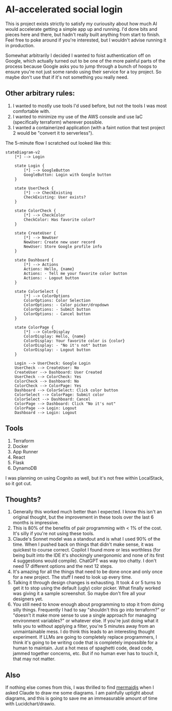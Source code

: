 # AI-accelerated social login

This is project exists strictly to satisfy my curiousity about how much AI would accelerate getting a simple app up and running. I'd done bits and pieces here and there, but hadn't really built anything from start to finish. Feel free to poke around if you're interested, but I wouldn't advise running it in production.

Somewhat arbitrarily I decided I wanted to foist authentication off on Google, which actually turned out to be one of the more painful parts of the process because Google asks you to jump 
through a bunch of hoops to ensure you're not just some rando using their service for a toy project. So maybe don't use that if it's not something you really need.

## Other arbitrary rules:
1. I wanted to mostly use tools I'd used before, but not the tools I was most comfortable with.
2. I wanted to minimize my use of the AWS console and use IaC (specifically terraform) wherever possible.
3. I wanted a containerized application (with a faint notion that test project 2 would be "convert it to serverless").

The 5-minute flow I scratched out looked like this:

```mermaid
stateDiagram-v2
    [*] --> Login
    
    state Login {
        [*] --> GoogleButton
        GoogleButton: Login with Google button
    }
    
    state UserCheck {
        [*] --> CheckExisting
        CheckExisting: User exists?
    }
    
    state ColorCheck {
        [*] --> CheckColor
        CheckColor: Has favorite color?
    }
    
    state CreateUser {
        [*] --> NewUser
        NewUser: Create new user record
        NewUser: Store Google profile info
    }
    
    state Dashboard {
        [*] --> Actions
        Actions: Hello, {name}
        Actions: - Tell me your favorite color button
        Actions: - Logout button
    }
    
    state ColorSelect {
        [*] --> ColorOptions
        ColorOptions: Color Selection
        ColorOptions: - Color picker/dropdown
        ColorOptions: - Submit button
        ColorOptions: - Cancel button
    }
    
    state ColorPage {
        [*] --> ColorDisplay
        ColorDisplay: Hello, {name}
        ColorDisplay: Your favorite color is {color}
        ColorDisplay: - "No it's not" button
        ColorDisplay: - Logout button
    }
    
    Login --> UserCheck: Google Login
    UserCheck --> CreateUser: No
    CreateUser --> Dashboard: User Created
    UserCheck --> ColorCheck: Yes
    ColorCheck --> Dashboard: No
    ColorCheck --> ColorPage: Yes
    Dashboard --> ColorSelect: Click color button
    ColorSelect --> ColorPage: Submit color
    ColorSelect --> Dashboard: Cancel
    ColorPage --> Dashboard: Click "No it's not"
    ColorPage --> Login: Logout
    Dashboard --> Login: Logout
```

## Tools
1. Terraform
2. Docker
3. App Runner
4. React
5. Flask
6. DynamoDB

I was planning on using Cognito as well, but it's not free within LocalStack, so it got cut.

## Thoughts?

1. Generally this worked much better than I expected. I know this isn't an original thought, but the improvement in these tools over the last 6 months is impressive.
2. This is 80% of the benefits of pair programming with < 1% of the cost. It's silly if you're not using these tools.
3. Claude's Sonnet model was a standout and is what I used 90% of the time. When I pushed back on things that didn't make sense, it was quickest to course correct. Copilot I found more or less worthless (for being built into the IDE it's shockingly unergonomic and none of its first 4 suggestions would compile). 
ChatGPT was way too chatty. I don't need 17 different options and the next 12 steps.
4. It's amazing for all the things that need to be done once and only once for a new project. The stuff I need to look up every time.
5. Talking it through design changes is exhausting. It took 4 or 5 turns to get it to stop using the default (ugly) color picker. What finally worked was giving it a sample screenshot. So maybe don't fire all your designers yet.
6. You still need to know enough about programming to stop it from doing silly things. Frequently I had to say "shouldn't this go into terraform?" or "doesn't it make more sense to use a single approach for managing environment variables?" or whatever else. If you're just doing what it tells you to without applying a filter, you're 5 minutes away from an unmaintainable mess. I do think this leads to an interesting thought experiment. If LLMs are going to completely replace programmers, I think it's going to be writing code that is completely impossible for a human to maintain. Just a hot mess of spaghetti code, dead code, jammed together concerns, etc. But if no human ever has to touch it, that may not matter.

## Also

If nothing else comes from this, I was thrilled to find [mermaidjs](https://mermaid.js.org/) when I asked Claude to draw me some diagrams. I am painfully uptight about diagrams, and this is going to save me an immeasurable amount of time with Lucidchart/drawio.
